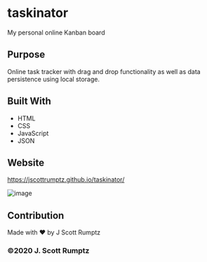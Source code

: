 # taskinator
My personal online Kanban board

## Purpose
Online task tracker with drag and drop functionality as well as data persistence using local storage. 

## Built With
* HTML
* CSS
* JavaScript
* JSON

## Website
https://jscottrumptz.github.io/taskinator/

![image](https://user-images.githubusercontent.com/74981245/103470736-7b2eb580-4d3b-11eb-84a0-b086534a81c7.png)

## Contribution
Made with ❤️ by J Scott Rumptz

### ©️2020 J. Scott Rumptz 